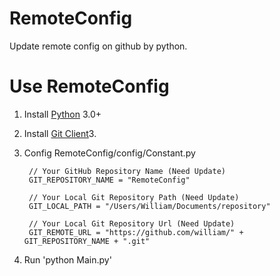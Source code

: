 # RemoteConfig

Update remote config on github by python.


# Use RemoteConfig

1. Install [Python](https://www.python.org/downloads/release/python-352/) 3.0+

2. Install [Git Client](https://git-scm.com/downloads)3. 

3. Config RemoteConfig/config/Constant.py

		// Your GitHub Repository Name (Need Update)
		GIT_REPOSITORY_NAME = "RemoteConfig" 
		
		// Your Local Git Repository Path (Need Update)
		GIT_LOCAL_PATH = "/Users/William/Documents/repository" 

		// Your Local Git Repository Url (Need Update)
		GIT_REMOTE_URL = "https://github.com/william/" + GIT_REPOSITORY_NAME + ".git"

4. Run 'python Main.py'



